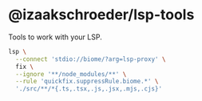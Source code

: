 # @izaakschroeder/lsp-tools

Tools to work with your LSP.

```sh
lsp \
  --connect 'stdio://biome/?arg=lsp-proxy' \
  fix \
  --ignore '**/node_modules/**' \
  --rule 'quickfix.suppressRule.biome.*' \
  './src/**/*{.ts,.tsx,.js,.jsx,.mjs,.cjs}'
```